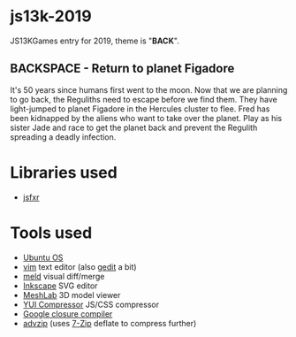 # js13k-2019
JS13KGames entry for 2019, theme is "**BACK**".

## BACKSPACE - Return to planet Figadore

It's 50 years since humans first went to the moon. Now that we are planning to go back, the Reguliths need to escape before we find them. They have light-jumped to planet Figadore in the Hercules cluster to flee. Fred has been kidnapped by the aliens who want to take over the planet. Play as his sister Jade and race to get the planet back and prevent the Regulith spreading a deadly infection.

# Libraries used
* [jsfxr](https://github.com/mneubrand/jsfxr)

# Tools used
* [Ubuntu OS](https://www.ubuntu.com/)
* [vim](https://github.com/vim) text editor (also [gedit](https://github.com/GNOME/gedit) a bit)
* [meld](https://github.com/GNOME/meld) visual diff/merge
* [Inkscape](https://github.com/inkscape/inkscape) SVG editor
* [MeshLab](https://github.com/cnr-isti-vclab/meshlab) 3D model viewer
* [YUI Compressor](https://github.com/yui/yuicompressor) JS/CSS compressor
* [Google closure compiler](https://closure-compiler.appspot.com/home)
* [advzip](https://github.com/amadvance/advancecomp) (uses [7-Zip](https://sourceforge.net/projects/sevenzip/files/7-Zip/) deflate to compress further)
